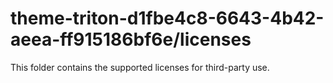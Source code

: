 # theme-triton-d1fbe4c8-6643-4b42-aeea-ff915186bf6e/licenses

This folder contains the supported licenses for third-party use.
